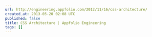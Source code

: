 ```yaml
---
url: http://engineering.appfolio.com/2012/11/16/css-architecture/
created_at: 2013-05-20 02:08 UTC
published: false
title: CSS Architecture | Appfolio Engineering
tags: []
---
```



